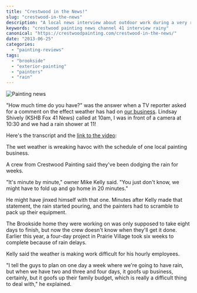 ```yaml
---
title: "Crestwood in the News!"
slug: "crestwood-in-the-news"
description: "A local news interview about outdoor work during a very rainy Kansas City summer."
keywords: "crestwood painting news channel 41 interview rainy"
canonical: "https://crestwoodpainting.com/crestwood-in-the-news/"
date: "2013-06-25"
categories:
  - "painting-reviews"
tags:
  - "brookside"
  - "exterior-painting"
  - "painters"
  - "rain"
---
```


![Painting news](/images/Painting-news.jpg)

"How much time do you have?" was the answer when a TV reporter asked for a comment on the effect weather has had on [our business](https://crestwoodpainting.com/exterior-painting-kansas-city/). Lindsay Shively (KSHB Fox 41 News) called at 10am, I was in front of a camera at 10:30 and we had a rain shower at 11!

Here's the transcript and the [link to the video](https://web.archive.org/web/20130811035433/http://www.kshb.com:80/dpp/weather/weather_news/wet-weather-is-bad-news-for-painting-business):

The wet weather is wreaking havoc with the schedule of one local painting business.

A crew from Crestwood Painting said they've been dodging the rain for weeks.

"It's minute by minute," owner Mike Kelly said. "You just don't know, we might have to fold up and go home in 20 minutes."

He might have jinxed himself with that one. Minutes after Kelly made that statement, the rain started pouring, and the painters had to scramble to pack up their equipment.

The Brookside home they were working on was only supposed to take eight days to finish, but now the crew doesn't know when they'll get it done. Earlier this year, a four-day project in Prairie Village took six weeks to complete because of rain delays.

Kelly said the weather is making work difficult for his hourly employees.

"I tell the guys to plan on one day a week where we're going to have rain, but when we have two and three and four days, it goofs up business, certainly, but it goofs up their family budget, which is really a difficult thing to deal with," he explained.
